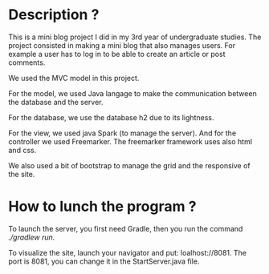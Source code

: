 # Description ?

This is a mini blog project I did in my 3rd year of undergraduate studies.
The project consisted in making a mini blog that also manages users.
For example a user has to log in to be able to create an article or post comments.

We used the MVC model in this project.

For the model, we used Java langage to make the communication between the database and the server.

For the database, we use the database h2 due to its lightness.

For the view, we used java Spark (to manage the server).
And for the controller we used Freemarker.
The freemarker framework uses also html and css.

We also used a bit of bootstrap to manage the grid and the responsive of the site.

# How to lunch the program ?
To launch the server, you first need Gradle, then you run the command *./gradlew run.*

To visualize the site, launch your navigator and put: loalhost://8081.
The port is 8081, you can change it in the StartServer.java file.
